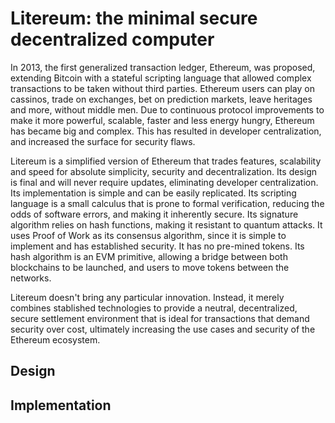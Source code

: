 Litereum: the minimal secure decentralized computer
===================================================

In 2013, the first generalized transaction ledger, Ethereum, was proposed,
extending Bitcoin with a stateful scripting language that allowed complex
transactions to be taken without third parties. Ethereum users can play on
cassinos, trade on exchanges, bet on prediction markets, leave heritages and
more, without middle men. Due to continuous protocol improvements to make it
more powerful, scalable, faster and less energy hungry, Ethereum has became big
and complex. This has resulted in developer centralization, and increased the
surface for security flaws.

Litereum is a simplified version of Ethereum that trades features, scalability
and speed for absolute simplicity, security and decentralization. Its design is
final and will never require updates, eliminating developer centralization. Its
implementation is simple and can be easily replicated. Its scripting language is
a small calculus that is prone to formal verification, reducing the odds of
software errors, and making it inherently secure. Its signature algorithm relies
on hash functions, making it resistant to quantum attacks. It uses Proof of Work
as its consensus algorithm, since it is simple to implement and has established
security. It has no pre-mined tokens. Its hash algorithm is an EVM primitive,
allowing a bridge between both blockchains to be launched, and users to move
tokens between the networks.

Litereum doesn't bring any particular innovation. Instead, it merely combines
stablished technologies to provide a neutral, decentralized, secure settlement
environment that is ideal for transactions that demand security over cost,
ultimately increasing the use cases and security of the Ethereum ecosystem.

Design
------

Implementation
--------------
